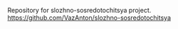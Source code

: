Repository for slozhno-sosredotochitsya project.
https://github.com/VazAnton/slozhno-sosredotochitsya